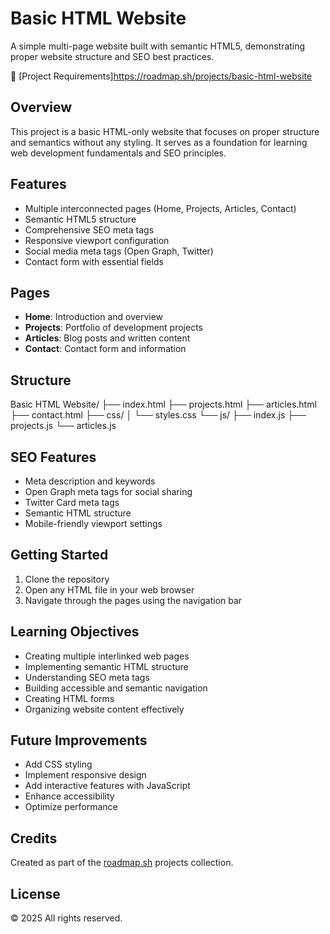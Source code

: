 # Basic HTML Website

A simple multi-page website built with semantic HTML5, demonstrating proper website structure and SEO best practices.

🔗 [Project Requirements]https://roadmap.sh/projects/basic-html-website

## Overview

This project is a basic HTML-only website that focuses on proper structure and semantics without any styling. It serves as a foundation for learning web development fundamentals and SEO principles.

## Features

- Multiple interconnected pages (Home, Projects, Articles, Contact)
- Semantic HTML5 structure
- Comprehensive SEO meta tags
- Responsive viewport configuration
- Social media meta tags (Open Graph, Twitter)
- Contact form with essential fields

## Pages

- **Home**: Introduction and overview
- **Projects**: Portfolio of development projects
- **Articles**: Blog posts and written content
- **Contact**: Contact form and information

## Structure
Basic HTML Website/
├── index.html
├── projects.html
├── articles.html
├── contact.html
├── css/
│ └── styles.css
└── js/
├── index.js
├── projects.js
└── articles.js

## SEO Features

- Meta description and keywords
- Open Graph meta tags for social sharing
- Twitter Card meta tags
- Semantic HTML structure
- Mobile-friendly viewport settings

## Getting Started

1. Clone the repository
2. Open any HTML file in your web browser
3. Navigate through the pages using the navigation bar

## Learning Objectives

- Creating multiple interlinked web pages
- Implementing semantic HTML structure
- Understanding SEO meta tags
- Building accessible and semantic navigation
- Creating HTML forms
- Organizing website content effectively

## Future Improvements

- Add CSS styling
- Implement responsive design
- Add interactive features with JavaScript
- Enhance accessibility
- Optimize performance

## Credits

Created as part of the [roadmap.sh](https://roadmap.sh) projects collection.

## License

© 2025 All rights reserved.
